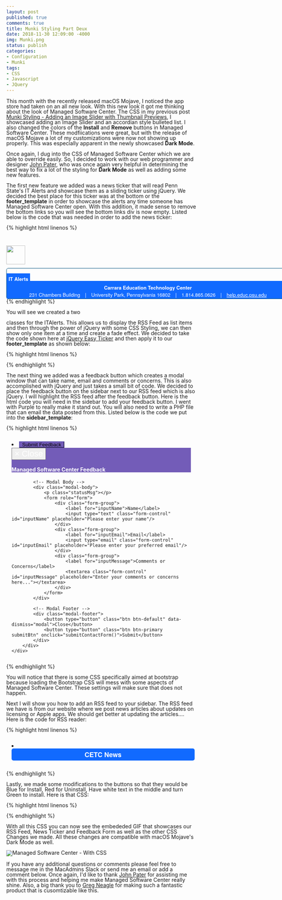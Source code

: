 ```yaml
---
layout: post
published: true
comments: true
title: Munki Styling Part Deux
date: 2018-11-30 12:09:00 -4000
img: Munki.png
status: publish
categories:
- Configuration
- Munki
tags:
- CSS
- Javascript
- JQuery
---
```

This month with the recently released macOS Mojave, I noticed the app store had taken on an all new look. With this new look it got me thinking about the look of Managed Software Center. The CSS in my previous post [Munki Styling - Adding an Image Slider with Thumbnail Previews](https://joshua-d-miller.com/blog/2017/munki-styling-adding-an-image-slider-with-thumbnail-previews/), I showcased adding an Image Slider and an accordian style bulleted list. I also changed the colors of the **Install** and **Remove** buttons in Managed Software Center. These modfiications were great, but with the release of macOS Mojave a lot of my customizations were now not showing up properly. This was especially apparent in the newly showcased **Dark Mode**.

Once again, I dug into the CSS of Managed Software Center which we are able to override easily. So, I decided to work with our web programmer and designer [John Pater](https://github.com/jpat14), who was once again very helpful in determining the best way to fix a lot of the styling for **Dark Mode** as well as adding some new features.

The first new feature we added was a news ticker that will read Penn State's IT Alerts and showcase them as a sliding ticker using jQuery. We decided the best place for this ticker was at the bottom or the **footer_template** in order to showcase the alerts any time someone has Managed Software Center open. With this addition, it made sense to remove the bottom links so you will see the bottom links div is now empty. Listed below is the code that was needed in order to add the news ticker:

{% highlight html linenos %}
<div class="bottom-links">
</div>
<div class="footer-container">
    <img style="width:50px; margin-bottom:10px;" src="We Put a LOGO Here">
    <div class="ITAlerts">
        <div class="TheAlerts">
            <ul>
            </ul>
        </div>
        <div class="contact">
        <span class="contact-line1"><span class="CETC">Carrara Education Technology Center</span>
        <span class="contact-line2">231 Chambers Building<span class="sep-pipe">|</span>University Park, Pennsylvania 16802<span class="sep-pipe">|</span>1.814.865.0626<span class="sep-pipe">|</span><a href="https://help.educ.psu.edu/">help.educ.psu.edu</a></span>
        </div>
    </div>
</div>
{% endhighlight %}

You will see we created a two **<div>** classes for the ITAlerts. This allows us to display the RSS Feed as list items and then through the power of jQuery with some CSS Styling, we can then show only one item at a time and create a fade effect. We decided to take the code shown here at [jQuery Easy Ticker](https://www.aakashweb.com/demos/jquery-easy-ticker/) and then apply it to our **footer_template** as shown below:

{% highlight html linenos %}
<!-- jQuery ITS ALerts Status Bar Ticker -->
<script type="text/javascript">
    $.ajax({
        url: 'https://cors.io/?http://alerts.its.psu.edu/alerts.rss',
        dataType: 'xml',
        success: function(data){
            $(data).find('item').each(function() {
                var linkUrl = $(this).find("link").text();
                var title= $(this).find('title').text();
                $('.TheAlerts ul').append('<li><a href="' + linkUrl + '">' + title + '</li>');
                });
            $('.TheAlerts').easyTicker({
            	interval: 4000,
            	visible: 1,
            });
        },
        error: function(data) {
        }
    });
</script>
<style type="text/css" scoped>
/* CSS Styling for the Ticker */
.ITAlerts {
    width:750px;
    float:left;
	border: 1px solid #03527f;
    border-radius: 5px;
}
.TheAlerts {
    font-family: "Helvetica Neue", Helvetica, Arial, sans-serif;
	margin: auto;
	position: relative !important;
	padding: 0 0 0 80px;
	border-radius: 5px 5px 0 0;
    font-size: small;
    line-height: 1.5em !important;

}
.TheAlerts:before {
    content: "IT Alerts";
    display: inline-block;
	font-weight: bold !important;
	background: rgb(17, 106, 255);
	padding: 5px;
	color: #FFF;
	font-weight:bold;
	position: absolute;
	top: 0;
	left: 0;
}
.TheAlerts:after {
    content: '';
    display: block;
    top: 0;
    left: 80px;
    height: 20px;
}
.TheAlerts ul li {
    list-style: none;
    padding: 5px;
}
/* Footer CSS Sylting */
.footer-container img {
    float: left;
    display: block;
    position: relative;
    margin-top: 15px;
    margin-right: 10px;
}
.footer-container {
    padding-top: 0.75em;
    display: table;
    margin: 0 auto;
}
.contact-line1, .contact-line2 {
    margin-top: 0 !important;
    display: inline-block;
    list-style: none;
    color: white;
    width: 100%;
    text-align: center;
    font-family: "Helvetica Neue", Helvetica, Arial, sans-serif;
    line-height: 1.5em !important;
    font-size: small !important;
}
.contact-line1 {
    padding-top: 8px !important;
}
.contact-line2 a{
    color:white;
}
.sep-pipe {
    margin-left: 1.0em;
    margin-right: 1.0em;
}
.CETC {
    font-weight: bold;
}
.contact {
    background: rgb(17, 106, 255);
}
.installation [data-text-truncate-lines] a.text-truncate-toggle {
    visibility: hidden;
}
</style>
{% endhighlight %}

The next thing we added was a feedback button which creates a modal window that can take name, email and comments or concerns. This is also accomplished with jQuery and just takes a small bit of code. We decided to place the feedback button on the sidebar next to our RSS feed which is also jQuery. I will highlight the RSS feed after the feedback button. Here is the html code you will need in the sidebar to add your feedback button. I went with Purple to really make it stand out. You will also need to write a PHP file that can email the data posted from this. Listed below is the code we put into the **sidebar_template**:

{% highlight html linenos %}
<!-- Load jQuery and Bootstrap into the sidebar_template -->
<script src="https://ajax.googleapis.com/ajax/libs/jquery/3.2.1/jquery.min.js"></script>
<link rel="stylesheet" href="https://maxcdn.bootstrapcdn.com/bootstrap/3.3.7/css/bootstrap.min.css">
<script src="https://maxcdn.bootstrapcdn.com/bootstrap/3.3.7/js/bootstrap.min.js"></script>
<style type="text/css" scoped>
.modal-backdrop {
    display:none !important;
}
.modal {
    top: 13em !important;
}
/* CSS for Bootstrap */
div.lockup-container .title h2, div.titled-container .title h2 {
    line-height: 2px !important;
}
.btn-success:hover {
    background-color: #56449d !important;
    border-color: #523984 !important;
}
.btn-success:focus {
    background-color: #433b86 !important;
    border-color: #2f2556 !important;
}
.btn-success {
    background-color: #735cb8 !important;
    border-color: #5b4cae !important;
}
.btn {
    line-height: 0.85 !important;
}
.modal-header {
    background-color: #735cb8 !important;
    color: white !important;
}
.close {
    color: #ffffff !important;
    font-size: 22px !important;
}
textarea.form-control {
    height: 10em !important;
}
body {
    background-color: transparent !important;
    color: var(--text-color-normal) !important;
    line-height: 1.0em !important;
}
</style>
<!-- jQuery for the modal Contact Form -->
<script>
function submitContactForm(){
    var reg = /^[A-Z0-9._%+-]+@([A-Z0-9-]+\.)+[A-Z]{2,4}$/i;
    var name = $('#inputName').val();
    var email = $('#inputEmail').val();
    var message = $('#inputMessage').val();
    if(name.trim() == '' ){
        alert('Please enter your name.');
        $('#inputName').focus();
        return false;
    }else if(email.trim() == '' ){
        alert('Please enter your email.');
        $('#inputEmail').focus();
        return false;
    }else if(email.trim() != '' && !reg.test(email)){
        alert('Please enter valid email.');
        $('#inputEmail').focus();
        return false;
    }else if(message.trim() == '' ){
        alert('Please enter your message.');
        $('#inputMessage').focus();
        return false;
    }else{
        $.ajax({
            type:'POST',
            url:'Your URL Here for the PHP',
            data:'contactFrmSubmit=1&name='+name+'&email='+email+'&message='+message,
            beforeSend: function () {
                $('.submitBtn').attr("disabled","disabled");
                $('.modal-body').css('opacity', '.5');
            },
            success:function(msg){
                if(msg == 'Message has been sent'){
                    $('#inputName').val('');
                    $('#inputEmail').val('');
                    $('#inputMessage').val('');
                    $('.statusMsg').html('<span style="color:green;">Thank you for your feedback!</span>');
                }else{
                    $('.statusMsg').html('<span style="color:red;">Some problem occurred, please try again.</span>');
                }
                $('.submitBtn').removeAttr("disabled");
                $('.modal-body').css('opacity', '');
            }
        });
    }
}
</script>

<!-- This code goes into your list items for the sidebar links -->
<li class="button" style="padding: 1em;">
<!-- Modal Window FTW -->
<!-- Button to trigger modal -->
<button target="_blank" class="btn btn-success btn-lg" data-toggle="modal" data-target="#modalForm">
    Submit Feedback
</button>

<!-- Modal -->
<div class="modal fade" id="modalForm" role="dialog">
    <div class="modal-dialog">
        <div class="modal-content">
            <!-- Modal Header -->
            <div class="modal-header">
                <button type="button" class="close" data-dismiss="modal">
                    <span aria-hidden="true">&times;</span>
                    <span class="sr-only">Close</span>
                </button>
                <h4 class="modal-title" id="myModalLabel">Managed Software Center Feedback</h4>
            </div>

            <!-- Modal Body -->
            <div class="modal-body">
                <p class="statusMsg"></p>
                <form role="form">
                    <div class="form-group">
                        <label for="inputName">Name</label>
                        <input type="text" class="form-control" id="inputName" placeholder="Please enter your name"/>
                    </div>
                    <div class="form-group">
                        <label for="inputEmail">Email</label>
                        <input type="email" class="form-control" id="inputEmail" placeholder="Please enter your preferred email"/>
                    </div>
                    <div class="form-group">
                        <label for="inputMessage">Comments or Concerns</label>
                        <textarea class="form-control" id="inputMessage" placeholder="Enter your comments or concerns here..."></textarea>
                    </div>
                </form>
            </div>

            <!-- Modal Footer -->
            <div class="modal-footer">
                <button type="button" class="btn btn-default" data-dismiss="modal">Close</button>
                <button type="button" class="btn btn-primary submitBtn" onclick="submitContactForm()">Submit</button>
            </div>
        </div>
    </div>
</div></li>
{% endhighlight %}

You will notice that there is some CSS specifically aimed at bootstrap because loading the Bootstrap CSS will mess with some aspects of Managed Software Center. These settings will make sure that does not happen.

Next I will show you how to add an RSS feed to your sidebar. The RSS feed we have is from our website where we post news articles about updates on licensing or Apple apps. We should get better at updating the articles....  Here is the code for RSS reader:

{% highlight html linenos %}
<style type="text/css" scoped>
.RSS {
    padding:1em;
}
.rss-title{
    font-family: "Helvetica Neue", Helvetica, Arial, sans-serif !important;
    font-size:1.25em;
    font-weight:bold;
    background: rgb(17, 106, 255);
    color:#ffffff;
    text-align:center;
    padding-top:0.5em;
    padding-bottom:0.5em;
    display:block;
    font-smooth: always;
    -webkit-font-smoothing: antialiased;
    border-radius: 5px;
    margin-bottom: 0.75em;
    width: 102%;
}
.rss-item{
    font-family: "Helvetica Neue", Helvetica, Arial, sans-serif !important;
    margin-top:0.7em;
    font-size:0.95em;
    font-smoothing: always;
    -webkit-font-smoothing: antialiased;
    line-height: 1.5em;
}
.rss-link{
    font-family: "Helvetica Neue", Helvetica, Arial, sans-serif !important;
    font-size:1.1em;
    font-weight:bold;
    padding-bottom:.25em;
    border-bottom:0;
    font-smooth: always;
    -webkit-font-smoothing: antialiased;
    line-height:1.25em;
}
.rss-date{
    font-family: "Helvetica Neue", Helvetica, Arial, sans-serif !important;
    font-size:0.75em;
    display:block;
    position:relative;
    font-smooth: always;
    -webkit-font-smoothing: antialiased
}
.newslist li {
    border-bottom:2px solid rgb(17, 106, 255);
    padding-bottom:0.5em;
    margin-bottom:1.0em;
}
</style>
<!-- jQuery for RSS Reader -->
<script type="text/javascript">
    $.ajax({
        url: 'Your RSS XML Here',
        dataType: 'xml',
        success: function(data){
            $(data).find('item:lt(5)').each(function() {
                var linkUrl = $(this).find("link").text();
                var title= $(this).find('title').text();
                var description= $(this).find('description').text();
                var date= $(this).find('pubDate').text();
                var formattedDate = new Date(date);
                formattedDate = formattedDate.toDateString();
                $('.CETCNews ul').append('<li><span><a class="rss-link" href="' + linkUrl +
                     '">' + title + '</a></span>' + '<span class="rss-date">' +
                         formattedDate + '</span><p class="rss-item">' +
                             description + '</p></li>');
                });
                $('.newslist li:last-of-type').css("border-bottom", "none");
        },
        error: function(data) {
            $('.CETCNews ul').html('<li>Unable to retreieve news at this time</li>');
        }
    });
</script>
<!-- Code to link CSS to the RSS Feed -->
<li class="RSS">
<div class="CETCNews">
    <span class="rss-title">CETC News</span>
    <ul class="newslist"></ul>
</div>
</li>
{% endhighlight %}

Lastly, we made some modifications to the buttons so that they would be Blue for Install, Red for Uninstall, Have white text in the middle and turn Green to install. Here is that CSS:

{% highlight html linenos %}
<style type="text/css" scoped>
/* 10.14 Mojave Dark mode fix for buttons */
div.msc-button-inner {
    color: white !important;
    -webkit-border-radius: 25px !important;
    height: 25px;
    border: none !important;
    display: inline-flex !important;
    align-items: center !important;
    text-align: center !important;
}
/* Install Button */
div.msc-button-inner.not-installed {
    background: rgb(17, 106, 255);
}

div.msc-button-inner.not-installed:hover {
    background: rgb(48, 212, 59);
}

div.msc-button-inner.large.not-installed {
    background: rgb(17, 106, 255);
}

div.msc-button-inner.large.not-installed:hover {
    background: rgb(48, 212, 59);
}

/* Uninstall Button */
div.msc-button-inner.installed {
    background: rgb(204, 0 , 0);
}

div.msc-button-inner.installed:hover {
    background: rgb(255, 0 , 0);
}
div.msc-button-inner.large.installed {
    background: rgb(204, 0 , 0);
}

div.msc-button-inner.large.installed:hover {
    background: rgb(255, 0 , 0);
}

/* Update Available */
div.msc-button-inner.update-available {
    background: rgb(17, 106, 255);
}

div.msc-button-inner.update-available:hover {
    background: rgb(48, 212, 59);
}

div.msc-button-inner.large.update-available {
    background: rgb(17, 106, 255);
}

div.msc-button-inner.large.update-available:hover {
    background: rgb(48, 212, 59);
}

/* Install all button */
div#install-all-button-text {
    background: rgb(17, 106, 255);
    display: block !important;
}
div#install-all-button-text:hover {
    background: rgb(48, 212, 59);
    display: block !important;
}

/* My Items Installed */
div.msc-button-inner.install-updates.installed {
    background: rgb(204, 0 , 0);
    display: block !important;
}
div.msc-button-inner.install-updates.installed:hover {
    background: rgb(255, 0 , 0);
    display: block !important;
}
/* Installed Not Removable Button Main */
div.msc-button-inner.installed-not-removable {
    -webkit-border-radius: 25px !important;
    height: 25px !important;
    border: none !important;
    display: inline-flex !important;
    align-items: center !important;
    background-color: aliceblue;
    text-transform: uppercase;
    padding-left: 10px;
    padding-right: 10px;
    margin-top: 5px;
    color: var(--text-color-subdued) !important;
}
/* Remove Extra Installed */
li.installed {
    visibility: hidden;
}
li.installed-not-removable {
    visibility: hidden;
}
/* Install Not Removaled Button My Items */
div.msc-button-inner.install-updates.installed-not-removable {
    display: block !important;
    background-color: aliceblue !important;
    color: var(--text-color-subdued) !important;
}
</style>
{% endhighlight %}

With all this CSS you can now see the embededed GIF that showcases our RSS Feed, News Ticker and Feedback Form as well as the other CSS Changes we made. All these changes are compatible with macOS Mojave's Dark Mode as well.

![Managed Software Center - With CSS](https://joshua-d-miller.com/images/feedback_and_ticker.gif)

If you have any additional questions or comments please feel free to message me in the MacAdmins Slack or send me an email or add a comment below. Once again, I'd like to thank [John Pater](https://github.com/jpat14) for assisting me with this process and helping me make Managed Software Center really shine. Also, a big thank you to [Greg Neagle](https://twitter.com/gregneagle) for making such a fantastic product that is cusomtizable like this.
